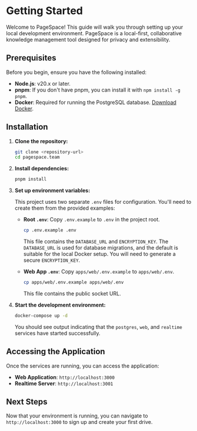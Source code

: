 # Getting Started

Welcome to PageSpace! This guide will walk you through setting up your local development environment. PageSpace is a local-first, collaborative knowledge management tool designed for privacy and extensibility.

## Prerequisites

Before you begin, ensure you have the following installed:

- **Node.js**: v20.x or later.
- **pnpm**: If you don't have pnpm, you can install it with `npm install -g pnpm`.
- **Docker**: Required for running the PostgreSQL database. [Download Docker](https://www.docker.com/products/docker-desktop).

## Installation

1.  **Clone the repository:**
    ```bash
    git clone <repository-url>
    cd pagespace.team
    ```

2.  **Install dependencies:**
    ```bash
    pnpm install
    ```

3.  **Set up environment variables:**

    This project uses two separate `.env` files for configuration. You'll need to create them from the provided examples:

    - **Root `.env`**: Copy `.env.example` to `.env` in the project root.
      ```bash
      cp .env.example .env
      ```
      This file contains the `DATABASE_URL` and `ENCRYPTION_KEY`. The `DATABASE_URL` is used for database migrations, and the default is suitable for the local Docker setup. You will need to generate a secure `ENCRYPTION_KEY`.

    - **Web App `.env`**: Copy `apps/web/.env.example` to `apps/web/.env`.
      ```bash
      cp apps/web/.env.example apps/web/.env
      ```
      This file contains the public socket URL.

4.  **Start the development environment:**
    ```bash
    docker-compose up -d
    ```
    You should see output indicating that the `postgres`, `web`, and `realtime` services have started successfully.

## Accessing the Application

Once the services are running, you can access the application:

- **Web Application**: `http://localhost:3000`
- **Realtime Server**: `http://localhost:3001`

## Next Steps

Now that your environment is running, you can navigate to `http://localhost:3000` to sign up and create your first drive.

